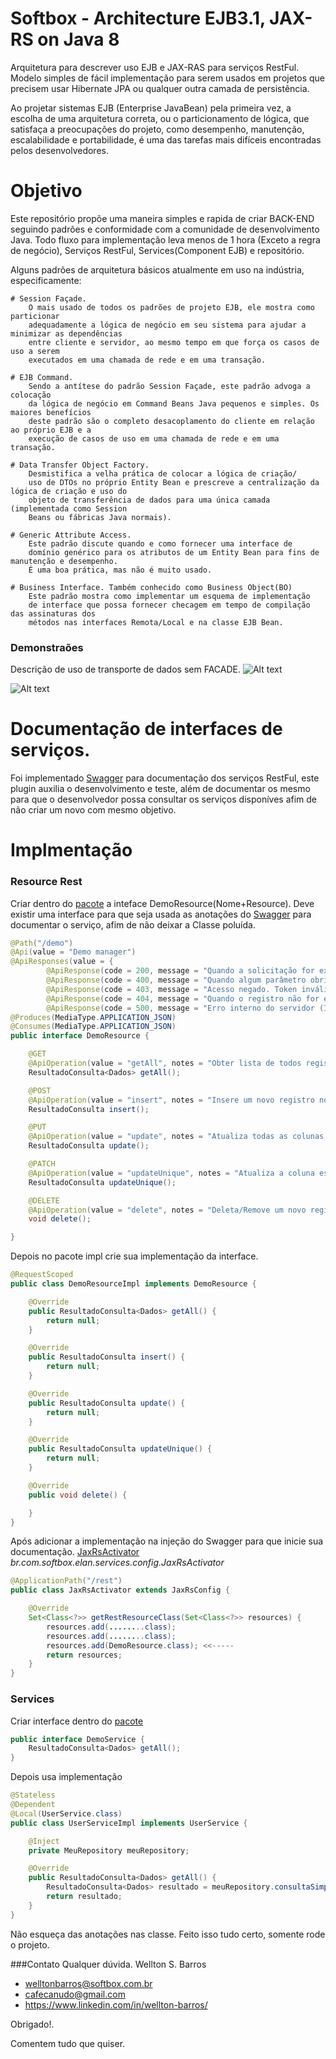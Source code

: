 # Softbox - Architecture EJB3.1, JAX-RS on Java 8
Arquitetura para descrever uso EJB e JAX-RAS para serviços RestFul. Modelo simples de fácil implementação para 
serem usados em projetos que precisem usar Hibernate JPA ou qualquer outra camada de persistência.


Ao projetar sistemas EJB (Enterprise JavaBean) pela primeira vez, a escolha de uma arquitetura correta,
ou o particionamento de lógica, que satisfaça a preocupações do projeto, como desempenho,
manutenção, escalabilidade e portabilidade, é uma das tarefas mais difíceis encontradas pelos desenvolvedores.

# Objetivo
Este repositório propõe uma maneira simples e rapida de criar BACK-END seguindo padrões e conformidade com a
comunidade de desenvolvimento Java. Todo fluxo para implementação leva menos de 1 hora (Exceto a regra de negócio),
Serviços RestFul, Services(Component EJB) e repositório.

Alguns padrões de arquitetura básicos atualmente em uso na indústria,
especificamente:

    # Session Façade.
        O mais usado de todos os padrões de projeto EJB, ele mostra como particionar
        adequadamente a lógica de negócio em seu sistema para ajudar a minimizar as dependências
        entre cliente e servidor, ao mesmo tempo em que força os casos de uso a serem
        executados em uma chamada de rede e em uma transação.

    # EJB Command.
        Sendo a antítese do padrão Session Façade, este padrão advoga a colocação
        da lógica de negócio em Command Beans Java pequenos e simples. Os maiores benefícios
        deste padrão são o completo desacoplamento do cliente em relação ao próprio EJB e a
        execução de casos de uso em uma chamada de rede e em uma transação.

    # Data Transfer Object Factory.
        Desmistifica a velha prática de colocar a lógica de criação/
        uso de DTOs no próprio Entity Bean e prescreve a centralização da lógica de criação e uso do
        objeto de transferência de dados para uma única camada (implementada como Session
        Beans ou fábricas Java normais).
        
    # Generic Attribute Access.
        Este padrão discute quando e como fornecer uma interface de
        domínio genérico para os atributos de um Entity Bean para fins de manutenção e desempenho.
        É uma boa prática, mas não é muito usado.
        
    # Business Interface. Também conhecido como Business Object(BO)
        Este padrão mostra como implementar um esquema de implementação
        de interface que possa fornecer checagem em tempo de compilação das assinaturas dos
        métodos nas interfaces Remota/Local e na classe EJB Bean.
### Demonstraões        
Descrição de uso de transporte de dados sem FACADE.
![Alt text](readme-docs/image-facade.png?raw=true)

![Alt text](readme-docs/image-facade-2.png?raw=true)

# Documentação de interfaces de serviços.

Foi implementado [Swagger](https://swagger.io/swagger-ui/) para documentação dos serviços RestFul,
este plugin auxilia o desenvolvimento e teste, além de documentar os mesmo para que 
o desenvolvedor possa consultar os serviços disponíves afim de não criar um novo com mesmo objetivo.



# Implmentação
### Resource Rest
Criar dentro do [pacote](softbox-elan-service/src/main/java/br/com/softbox/elan/services/resources)
a inteface DemoResource(Nome+Resource).
Deve existir uma interface para que seja usada as anotações do [Swagger](https://swagger.io/docs/specification/2-0/adding-examples/)
para documentar o serviço, afim de não deixar a Classe poluída.

```java
@Path("/demo")
@Api(value = "Demo manager")
@ApiResponses(value = {
        @ApiResponse(code = 200, message = "Quando a solicitação for executada com sucesso."),
        @ApiResponse(code = 400, message = "Quando algum parâmetro obrigatório não for informado ou for inválido, será exibida a seguinte mensagem de resposta: “Campo(s) obrigatório(s) não preenchidos”."),
        @ApiResponse(code = 403, message = "Acesso negado. Token inválido"),
        @ApiResponse(code = 404, message = "Quando o registro não for encontrado."),
        @ApiResponse(code = 500, message = "Erro interno do servidor (Internal Server Error)")})
@Produces(MediaType.APPLICATION_JSON)
@Consumes(MediaType.APPLICATION_JSON)
public interface DemoResource {

    @GET
    @ApiOperation(value = "getAll", notes = "Obter lista de todos registro.")
    ResultadoConsulta<Dados> getAll();

    @POST
    @ApiOperation(value = "insert", notes = "Insere um novo registro no banco")
    ResultadoConsulta insert();

    @PUT
    @ApiOperation(value = "update", notes = "Atualiza todas as colunas do registro")
    ResultadoConsulta update();

    @PATCH
    @ApiOperation(value = "updateUnique", notes = "Atualiza a coluna especifica do registro")
    ResultadoConsulta updateUnique();

    @DELETE
    @ApiOperation(value = "delete", notes = "Deleta/Remove um novo registro do banco")
    void delete();

}
```
Depois no pacote impl crie sua implementação da interface.
```java
@RequestScoped
public class DemoResourceImpl implements DemoResource {

    @Override
    public ResultadoConsulta<Dados> getAll() {
        return null;
    }

    @Override
    public ResultadoConsulta insert() {
        return null;
    }

    @Override
    public ResultadoConsulta update() {
        return null;
    }

    @Override
    public ResultadoConsulta updateUnique() {
        return null;
    }

    @Override
    public void delete() {

    }
}
```

Após adicionar a implementação na injeção do Swagger para que inicie sua documentação.
[JaxRsActivator](softbox-elan-service/src/main/java/br/com/softbox/elan/services/config/JaxRsActivator.java)
*br.com.softbox.elan.services.config.JaxRsActivator*
````java
@ApplicationPath("/rest")
public class JaxRsActivator extends JaxRsConfig {

    @Override
    Set<Class<?>> getRestResourceClass(Set<Class<?>> resources) {
        resources.add(........class);
        resources.add(........class);
        resources.add(DemoResource.class); <<-----
        return resources;
    }
}
````

### Services
Criar interface dentro do [pacote](softbox-elan-ejb/src/main/java/br/com/softbox/elan/ejb/services/UserService.java)
````java
public interface DemoService {
    ResultadoConsulta<Dados> getAll();
}
````

Depois usa implementação
````java
@Stateless
@Dependent
@Local(UserService.class)
public class UserServiceImpl implements UserService {

    @Inject
    private MeuRepository meuRepository;

    @Override
    public ResultadoConsulta<Dados> getAll() {
        ResultadoConsulta<Dados> resultado = meuRepository.consultaSimples("user").consultar();
        return resultado;
    }
}
````

Não esqueça das anotações nas classe. Feito isso tudo certo, somente rode o projeto.










###Contato
Qualquer dúvida.
Wellton S. Barros
- welltonbarros@softbox.com.br
- cafecanudo@gmail.com<br/>
- https://www.linkedin.com/in/wellton-barros/

Obrigado!.

Comentem tudo que quiser.